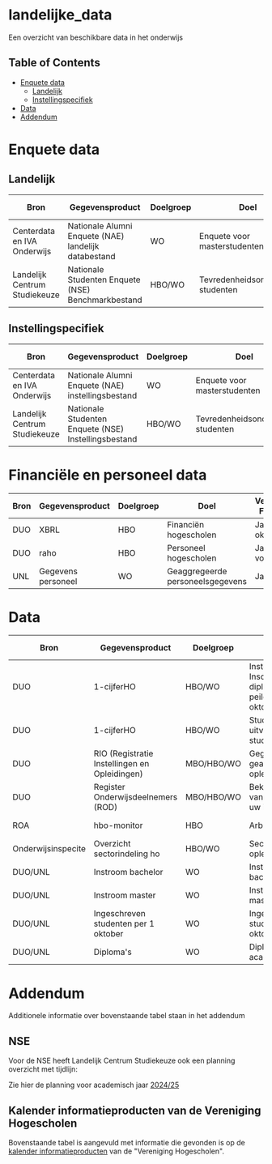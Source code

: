 # landelijke_data
Een overzicht van beschikbare data in het onderwijs

## Table of Contents
- [Enquete data](#enquete-data)
  - [Landelijk](#landelijk)
  - [Instellingspecifiek](#instellingspecifiek)
- [Data](#data)
- [Addendum](#addendum)

# Enquete data

## Landelijk

| Bron | Gegevensproduct | Doelgroep | Doel | Verspreiding Frequentie | URL voor Download | Opmerking(en) |  
| ------------------------- | --------------- | -------- | ---- | ---------------------- | ---------------- | --- |
| Centerdata en IVA Onderwijs | Nationale Alumni Enquete (NAE) landelijk databestand | WO | Enquete voor masterstudenten | Om het jaar | https://www.nationale-alumni-enquete.nl/instellingsrapportage/ | | 
| Landelijk Centrum Studiekeuze | Nationale Studenten Enquete (NSE) Benchmarkbestand| HBO/WO | Tevredenheidsonderzoek studenten | Jaarlijks | https://lcsk.nl/nse/resultaten/benchmarkbestand/ | |


## Instellingspecifiek

| Bron | Gegevensproduct | Doelgroep | Doel | Verspreiding Frequentie | URL voor Download | Opmerking(en) |  
| ------------------------- | --------------- | -------- | ---- | ---------------------- | ---------------- | --- |
| Centerdata en IVA Onderwijs | Nationale Alumni Enquete (NAE) instellingsbestand | WO | Enquete voor masterstudenten | Om het jaar | https://www.nationale-alumni-enquete.nl/instellingsrapportage/ | Instellingspecifieke data | 
| Landelijk Centrum Studiekeuze | Nationale Studenten Enquete (NSE) Instellingsbestand | HBO/WO | Tevredenheidsonderzoek studenten | Jaarlijks | https://nse-portal.crowdtech.com/Account/Signin?ReturnUrl=%2F | Instellingspecifieke data |


# Financiële en personeel data


| Bron | Gegevensproduct | Doelgroep | Doel | Verspreiding Frequentie | URL voor Download | Opmerking(en) |  
| ------------------------- | --------------- | -------- | ---- | ---------------------- | ---------------- | --- |
| DUO | XBRL | HBO | Financiën hogescholen | Jaarlijks half oktober | | |
| DUO | raho | HBO | Personeel hogescholen | Jaarlijks voorjaar | | |
| UNL | Gegevens personeel | WO | Geaggregeerde personeelsgegevens | Jaarlijks | https://www.universiteitenvannederland.nl/downloadbare-gegevens-personeel | |


# Data


| Bron | Gegevensproduct | Doelgroep | Doel | Verspreiding Frequentie | URL voor Download | Opmerking(en) |  
| ------------------------- | --------------- | -------- | ---- | ---------------------- | ---------------- | --- |
| DUO | 1-cijferHO | HBO/WO | Instroom, Inschrijvingen en diploma's met peildatum 1 oktober | Jaarlijks begin februari | | |
| DUO | 1-cijferHO | HBO/WO | Studiesucces, uitval en studiewissel | Jaarlijks begin april | | |
| DUO | RIO (Registratie Instellingen en Opleidingen) | MBO/HBO/WO | Gegevens geaccrediteerde opleidingen | Jaarlijks half oktober | https://duo.nl/zakelijk/hoger-onderwijs/studentenadministratie/opleidingsgegevens-in-croho/raadplegen-en-downloaden.jsp | |
| DUO | Register Onderwijsdeelnemers (ROD) | MBO/HBO/WO | Bekostigingsstatus van studenten van uw instelling | Jaarlijks | https://duo.nl/zakelijk/hoger-onderwijs/studentenadministratie/bron-controleren/bekostigingsstatus-studenten.jsp | |
| ROA | hbo-monitor | HBO | Arbeidsmarkt | Jaarlijks half april | | |
| Onderwijsinspecite | Overzicht sectorindeling ho | HBO/WO | Sectoren van opleidingen | Onbekend | https://www.onderwijsinspectie.nl/documenten/publicaties/2023/02/14/overzicht-sectorindeling-ho | |
| DUO/UNL | Instroom bachelor | WO | Instroomgegevens bachelor | Onbekend | https://www.universiteitenvannederland.nl/downloadbare-gegevens-studenten | |
| DUO/UNL | Instroom master | WO | Instroomgegevens master | Onbekend | https://www.universiteitenvannederland.nl/downloadbare-gegevens-studenten | |
| DUO/UNL | Ingeschreven studenten per 1 oktober | WO | Ingeschreven studenten per 1 oktober | Onbekend | https://www.universiteitenvannederland.nl/downloadbare-gegevens-studenten | |
| DUO/UNL | Diploma's | WO | Diploma's per academisch jaar | Onbekend | https://www.universiteitenvannederland.nl/downloadbare-gegevens-studenten | |

# Addendum

Additionele informatie over bovenstaande tabel staan in het addendum

## NSE
Voor de NSE heeft Landelijk Centrum Studiekeuze ook een planning overzicht met tijdlijn:

Zie hier de planning voor academisch jaar [2024/25](https://lcsk.nl/wp-content/uploads/2024/09/NSE-2025-planning-extern.pdf)

## Kalender informatieproducten van de Vereniging Hogescholen

Bovenstaande tabel is aangevuld met informatie die gevonden is op de [kalender informatieproducten](https://www.vereniginghogescholen.nl/kennisbank/documentatie/artikelen/kalender-informatieproducten) van de "Vereniging Hogescholen".